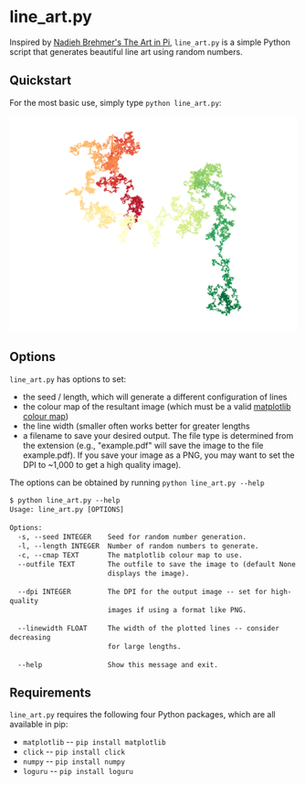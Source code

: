 # line_art.py
Inspired by [Nadieh Brehmer's The Art in Pi](https://www.visualcinnamon.com/portfolio/the-art-in-pi), `line_art.py` is a simple Python script that generates beautiful line art using random numbers. 

## Quickstart
For the most basic use, simply type `python line_art.py`:

![](https://github.com/Ravenlocke/PythonArt/raw/master/line_art/example_10000.png)


## Options
`line_art.py` has options to set:
  - the seed / length, which will generate a different configuration of lines
  - the colour map of the resultant image (which must be a valid [matplotlib colour map](https://matplotlib.org/examples/color/colormaps_reference.html))
  - the line width (smaller often works better for greater lengths 
  - a filename to save your desired output. The file type is determined from the extension (e.g., "example.pdf" will save the image to the file example.pdf). If you save your image as a PNG, you may want to set the DPI to ~1,000 to get a high quality image).

The options can be obtained by running `python line_art.py --help`

    $ python line_art.py --help
    Usage: line_art.py [OPTIONS]

    Options:
      -s, --seed INTEGER    Seed for random number generation.
      -l, --length INTEGER  Number of random numbers to generate.
      -c, --cmap TEXT       The matplotlib colour map to use.
      --outfile TEXT        The outfile to save the image to (default None
                            displays the image).

      --dpi INTEGER         The DPI for the output image -- set for high-quality
                            images if using a format like PNG.

      --linewidth FLOAT     The width of the plotted lines -- consider decreasing
                            for large lengths.

      --help                Show this message and exit.
      
## Requirements
`line_art.py` requires the following four Python packages, which are all available in pip:
  - `matplotlib` -- `pip install matplotlib`
  - `click` -- `pip install click`
  - `numpy` -- `pip install numpy`
  - `loguru` -- `pip install loguru`
